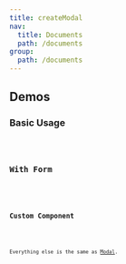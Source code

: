 ```yaml
---
title: createModal
nav:
  title: Documents
  path: /documents
group:
  path: /documents
---
```


## Demos

### Basic Usage

<code title="Basic" src="./demos/basic.tsx" />

### With Form

<code title="With Form" src="./demos/with-form.tsx" desc="Attempts to call `Form`'s `validateFieldsReturnFormatValue` or `validateFields` method when you click Ok button, and its returned value will be passed to `onOk`. If `onOk` returns a promise, Ok button will be loading until the promise done, if rejected, the modal won't close." />

### Custom Component

<code title="Custom Component" src="./demos/custom.tsx" desc="Custom Component is treated like a form." />

<API>Everything else is the same as [Modal](https://ant.design/components/modal/#header).</API>
